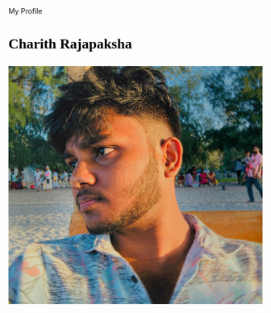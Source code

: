 <html>
  <tile>
    My Profile
  </tile>
  <body>
    <h1>
      <font color="Black" face="Times New Roman">Charith Rajapaksha</font>
      <p align="right"><img src="ppic.png" alt="Charith" class="profile-pic" size=0.1%></p>
    </h1>
  </body>
</html>
